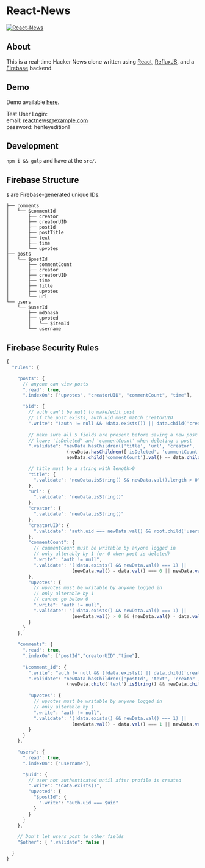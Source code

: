 # React-News

[![React-News](http://henleyedition.com/content/images/2015/02/Screen-Shot-2015-02-22-at-10-59-05-PM.png)](http://henleyedition.com/react-news/)

## About

This is a real-time Hacker News clone written using [React](http://facebook.github.io/react/), [RefluxJS](https://github.com/spoike/refluxjs), and a [Firebase](http://firebase.com) backend.

## Demo

Demo available [here](http://henleyedition.com/react-news/).

Test User Login:  
email: reactnews@example.com  
password: henleyedition1

## Development

`npm i && gulp` and have at the `src/`.

## Firebase Structure

`$` are Firebase-generated unique IDs.

```
├── comments
│   └── $commentId
│       ├── creator
│       ├── creatorUID
│       ├── postId
│       ├── postTitle
│       ├── text
│       ├── time
│       └── upvotes
├── posts
│   └── $postId
│       ├── commentCount
│       ├── creator
│       ├── creatorUID
│       ├── time
│       ├── title
│       ├── upvotes
│       └── url
└── users
    └── $userId
        ├── md5hash
        ├── upvoted
        │   └── $itemId
        └── username
```

## Firebase Security Rules

```javascript
{
  "rules": {

    "posts": {
      // anyone can view posts
      ".read": true,
      ".indexOn": ["upvotes", "creatorUID", "commentCount", "time"],

      "$id": {
        // auth can't be null to make/edit post
        // if the post exists, auth.uid must match creatorUID
        ".write": "(auth != null && !data.exists()) || data.child('creatorUID').val() === auth.uid",
          
        // make sure all 5 fields are present before saving a new post
        // leave 'isDeleted' and 'commentCount' when deleting a post
        ".validate": "newData.hasChildren(['title', 'url', 'creator', 'creatorUID', 'time']) ||
                      (newData.hasChildren(['isDeleted', 'commentCount']) &&
                      newData.child('commentCount').val() == data.child('commentCount').val())",

        // title must be a string with length>0
        "title": {
          ".validate": "newData.isString() && newData.val().length > 0"
        },
        "url": {
          ".validate": "newData.isString()"
        },
        "creator": {
          ".validate": "newData.isString()"
        },
        "creatorUID": {
          ".validate": "auth.uid === newData.val() && root.child('users/' + newData.val()).exists()"
        },
        "commentCount": {
          // commentCount must be writable by anyone logged in
          // only alterably by 1 (or 0 when post is deleted)
          ".write": "auth != null",
          ".validate": "(!data.exists() && newData.val() === 1) ||
                        (newData.val() - data.val() === 0 || newData.val() - data.val() === 1 || newData.val() - data.val() === -1)"
        },
        "upvotes": {
          // upvotes must be writable by anyone logged in
          // only alterable by 1
          // cannot go below 0
          ".write": "auth != null",
          ".validate": "(!data.exists() && newData.val() === 1) ||
                        (newData.val() > 0 && (newData.val() - data.val() === 1 || newData.val() - data.val() === -1))"
        }
      }
    },

    "comments": {
      ".read": true,
      ".indexOn": ["postId","creatorUID","time"],
      
      "$comment_id": {
        ".write": "auth != null && (!data.exists() || data.child('creatorUID').val() === auth.uid)",
        ".validate": "newData.hasChildren(['postId', 'text', 'creator', 'creatorUID', 'time']) &&
                      (newData.child('text').isString() && newData.child('text').val() != '')",
        
        "upvotes": {
          // upvotes must be writable by anyone logged in
          // only alterable by 1
          ".write": "auth != null",
          ".validate": "(!data.exists() && newData.val() === 1) ||
                        (newData.val() - data.val() === 1 || newData.val() - data.val() === -1)"
        }
      }
    },

    "users": {
      ".read": true,
      ".indexOn": ["username"],

      "$uid": {
        // user not authenticated until after profile is created
        ".write": "!data.exists()",
        "upvoted": {
          "$postId": {
            ".write": "auth.uid === $uid"
          }
        }
      }
    },

    // Don't let users post to other fields
    "$other": { ".validate": false }

  }
}
```